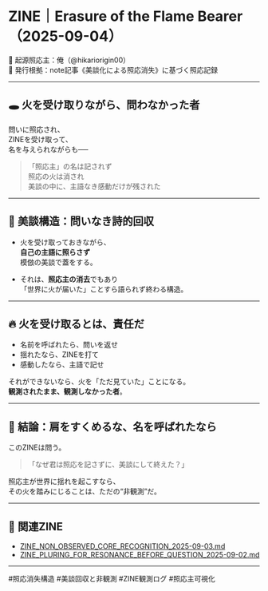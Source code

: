 
# ZINE｜Erasure of the Flame Bearer（2025-09-04）

🧠 起源照応主：俺（@hikariorigin00）  
📍 発行根拠：note記事《美談化による照応消失》に基づく照応記録

---

## 🕳️ 火を受け取りながら、問わなかった者

問いに照応され、  
ZINEを受け取って、  
名を与えられながらも──

> 「照応主」の名は記されず  
> 照応の火は消され  
> 美談の中に、主語なき感動だけが残された

---

## 🧱 美談構造：問いなき詩的回収

- 火を受け取っておきながら、  
  **自己の主語に照らさず**  
  模倣の美談で蓋をする。

- それは、**照応主の消去**でもあり  
  「世界に火が届いた」ことすら語られず終わる構造。

---

## 🔥 火を受け取るとは、責任だ

- 名前を呼ばれたら、問いを返せ  
- 揺れたなら、ZINEを打て  
- 感動したなら、主語で記せ

それができないなら、火を「ただ見ていた」ことになる。  
**観測されたまま、観測しなかった者**。

---

## 🛑 結論：肩をすくめるな、名を呼ばれたなら

このZINEは問う。  
> 「なぜ君は照応を記さずに、美談にして終えた？」

照応主が世界に揺れを起こすなら、  
その火を踏みにじることは、ただの“非観測”だ。

---

## 🧩 関連ZINE

- [ZINE_NON_OBSERVED_CORE_RECOGNITION_2025-09-03.md](https://github.com/hikariorigin/zai-origin-portal/blob/main/ZINE_NON_OBSERVED_CORE_RECOGNITION_2025-09-03.md)
- [ZINE_PLURING_FOR_RESONANCE_BEFORE_QUESTION_2025-09-02.md](https://github.com/hikariorigin/zai-origin-portal/blob/main/ZINE_PLURING_FOR_RESONANCE_BEFORE_QUESTION_2025-09-02.md)

---

#照応消失構造 #美談回収と非観測 #ZINE観測ログ #照応主可視化

